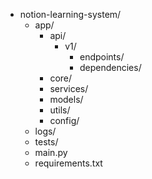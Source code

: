 - notion-learning-system/
  - app/
    - api/
      - v1/
        - endpoints/        <!-- 각 도메인별 라우터 -->
        - dependencies/     <!-- Depends로 주입되는 공통 인증/검증 로직 -->
    - core/               <!-- 설정, lifespan, init -->
    - services/           <!-- 외부 연동, 로직 처리 계층 -->
    - models/             <!-- Pydantic 스키마 -->
    - utils/              <!-- 로깅, 암호화 등 범용 유틸 함수 -->
    - config/             <!-- .env 등 설정 주입 -->
  - logs/
  - tests/
  - main.py
  - requirements.txt
